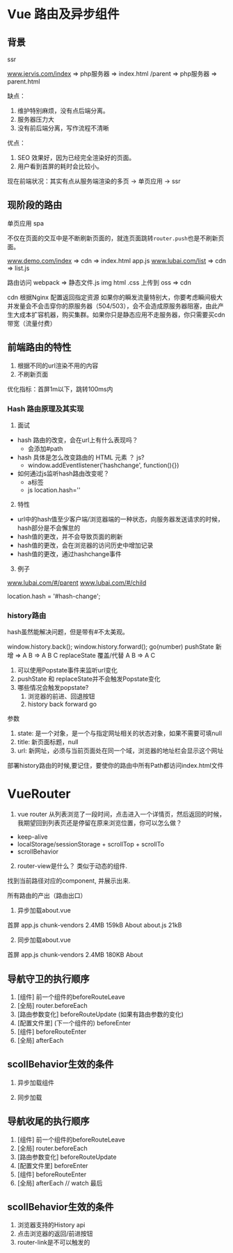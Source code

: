 # Vue 路由及异步组件

## 背景

ssr

www.jervis.com/index => php服务器 => index.html
              /parent => php服务器 => parent.html

缺点：
1. 维护特别麻烦，没有点后端分离。
2. 服务器压力大
3. 没有前后端分离，写作流程不清晰

优点：

1. SEO 效果好，因为已经完全渲染好的页面。
2. 用户看到首屏的耗时会比较小。


现在前端状况：其实有点从服务端渲染的多页 -> 单页应用 -> ssr


## 现阶段的路由

单页应用 spa

不仅在页面的交互中是不断刷新页面的，就连页面跳转`router.push`也是不刷新页面。

www.demo.com/index => cdn => index.html app.js
www.lubai.com/list => cdn => list.js

路由访问
webpack => 静态文件.js img html .css 上传到 oss => cdn

cdn 根据Nginx 配置返回指定资源
如果你的瞬发流量特别大，你要考虑瞬间极大并发量会不会击穿你的原服务器（504/503），会不会造成原服务器阻塞，由此产生大成本扩容机器，购买集群。如果你只是静态应用不走服务器，你只需要买cdn带宽（流量付费）

## 前端路由的特性

1. 根据不同的url渲染不用的内容
2. 不刷新页面

优化指标：首屏1m以下，跳转100ms内

### Hash 路由原理及其实现

1. 面试

* hash 路由的改变，会在url上有什么表现吗？
    * 会添加#path
* hash 具体是怎么改变路由的 HTML 元素 ？ js?
    * window.addEventlistener('hashchange', function(){})
* 如何通过js监听hash路由改变呢？
  * a标签
  * js location.hash=''

2. 特性
* url中的hash值至少客户端/浏览器端的一种状态，向服务器发送请求的时候，hash部分是不会懈怠的
* hash值的更改，并不会导致页面的刷新
* hash值的更改，会在浏览器的访问历史中增加记录
* hash值的更改，通过hashchange事件

3. 例子

www.lubai.com/#/parent
www.lubai.com/#/child


<a href="#"></a>

location.hash = '#hash-change';

### history路由

hash虽然能解决问题，但是带有#不太美观。

window.history.back();
window.history.forward();
go(number)
pushState 新增 => A B => A B C
replaceState 覆盖/代替 A B => A C

1. 可以使用Popstate事件来监听url变化
2. pushState 和 replaceState并不会触发Popstate变化
3. 哪些情况会触发popstate?
    1. 浏览器的前进、回退按钮
    2. history back forward go

参数

1. state: 是一个对象，是一个与指定网址相关的状态对象，如果不需要可填null
2. title: 新页面标题，null
3. url: 新网址，必须与当前页面处在同一个域，浏览器的地址栏会显示这个网址

部署history路由的时候,要记住，要使你的路由中所有Path都访问index.html文件


# VueRouter

1. vue router 从列表浏览了一段时间，点击进入一个详情页，然后返回的时候，我期望回到列表页还是停留在原来浏览位置，你可以怎么做？

* keep-alive
* localStorage/sessionStorage + scrollTop + scrollTo
* scrollBehavior

2. router-view是什么？
类似于动态的组件.

找到当前路径对应的component, 并展示出来.

所有路由的产出（路由出口）


1. 异步加载about.vue

首屏 app.js chunk-vendors 2.4MB 159kB
About about.js 21kB

2. 同步加载about.vue

首屏 app.js chunk-vendors 2.4MB 180KB
About  


## 导航守卫的执行顺序

1. [组件] 前一个组件的beforeRouteLeave
2. [全局] router.beforeEach
3. [路由参数变化] beforeRouteUpdate (如果有路由参数的变化)
4. [配置文件里] (下一个组件的) beforeEnter
5. [组件] beforeRouteEnter
6. [全局] afterEach


## scollBehavior生效的条件

1. 异步加载组件

2. 同步加载


## 导航收尾的执行顺序

1. [组件] 前一个组件的beforeRouteLeave
2. [全局] router.beforeEach
3. [路由参数变化] beforeRouteUpdate
4. [配置文件里] beforeEnter
5. [组件] beforeRouteEnter
6. [全局] afterEach
// watch 最后

## scollBehavior生效的条件

1. 浏览器支持的History api
2. 点击浏览器的返回/前进按钮
3. router-link是不可以触发的
